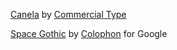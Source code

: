 [Canela](https://commercialtype.com/catalog/canela/thin) by [Commercial Type](https://commercialtype.com)

[Space Gothic](https://fonts.google.com/specimen/Space+Mono?category=Monospace) by [Colophon](http://www.colophon-foundry.org) for Google